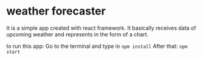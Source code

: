 # weather forecaster
It is a simple app created with react framework.
It basically receives data of upcoming weather and represents in the form of a chart.

to run this app:
Go to the terminal and type in
`npm install`
After that:
`npm start`